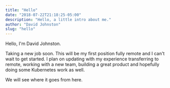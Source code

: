 ```yaml
---
title: "Hello"
date: "2018-07-22T21:18:25-05:00"
description: "Hello, a little intro about me."
author: "David Johnston"
slug: "hello"
---
```


Hello, I'm David Johnston.

Taking a new job soon.  This will be my first position fully remote and I can't wait to get started.  I plan on updating with my experience transferring to remote, working with a new team, building a great product and hopefully doing some Kubernetes work as well.

We will see where it goes from here.